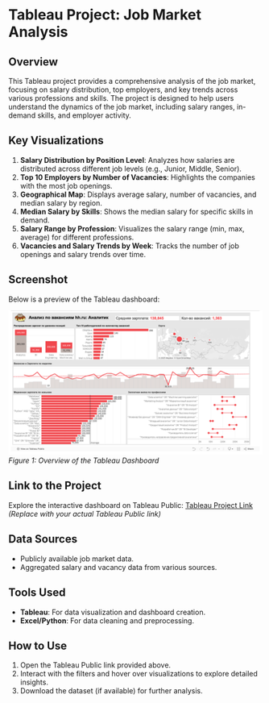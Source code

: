 # Tableau Project: Job Market Analysis

## Overview
This Tableau project provides a comprehensive analysis of the job market, focusing on salary distribution, top employers, and key trends across various professions and skills. The project is designed to help users understand the dynamics of the job market, including salary ranges, in-demand skills, and employer activity.

## Key Visualizations
1. **Salary Distribution by Position Level**: Analyzes how salaries are distributed across different job levels (e.g., Junior, Middle, Senior).
2. **Top 10 Employers by Number of Vacancies**: Highlights the companies with the most job openings.
3. **Geographical Map**: Displays average salary, number of vacancies, and median salary by region.
4. **Median Salary by Skills**: Shows the median salary for specific skills in demand.
5. **Salary Range by Profession**: Visualizes the salary range (min, max, average) for different professions.
6. **Vacancies and Salary Trends by Week**: Tracks the number of job openings and salary trends over time.

## Screenshot
Below is a preview of the Tableau dashboard:

![Tableau Dashboard Screenshot](https://github.com/Conejo-de-papel/Tableau-analytics/blob/main/Снимок%20экрана%202025-03-23%20в%2003.17.38.png)  
*Figure 1: Overview of the Tableau Dashboard*

## Link to the Project
Explore the interactive dashboard on Tableau Public: [Tableau Project Link](https://public.tableau.com/shared/ZSQY43KDF?:display_count=n&:origin=viz_share_link)  
*(Replace with your actual Tableau Public link)*

## Data Sources
- Publicly available job market data.
- Aggregated salary and vacancy data from various sources.

## Tools Used
- **Tableau**: For data visualization and dashboard creation.
- **Excel/Python**: For data cleaning and preprocessing.

## How to Use
1. Open the Tableau Public link provided above.
2. Interact with the filters and hover over visualizations to explore detailed insights.
3. Download the dataset (if available) for further analysis.

